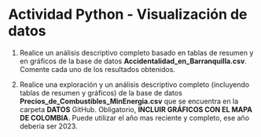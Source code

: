 # Actividad Python - Visualización de datos

1. Realice un análisis descriptivo completo basado en tablas de resumen y en gráficos de la base de datos __Accidentalidad_en_Barranquilla.csv__. Comente cada uno de los resultados obtenidos.

2. Realice una exploración y un análisis descriptivo completo (incluyendo tablas de resumen y gráficos) de la base de datos __Precios_de_Combustibles_MinEnergia.csv__ que se encuentra en la carpeta __DATOS__ GitHub. Obligatorio, __INCLUIR GRÁFICOS CON EL MAPA DE COLOMBIA__. Puede utilizar el año mas reciente y completo, ese año deberia ser 2023.
```{tableofcontents}
```
